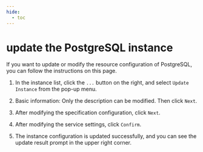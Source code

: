 ```yaml
---
hide:
  - toc
---
```


# update the PostgreSQL instance

If you want to update or modify the resource configuration of PostgreSQL, you can follow the instructions on this page.

1. In the instance list, click the `...` button on the right, and select `Update Instance` from the pop-up menu.

    <!--screenshot-->

2. Basic information: Only the description can be modified. Then click `Next`.

    <!--screenshot-->

3. After modifying the specification configuration, click `Next`.

    <!--screenshot-->

4. After modifying the service settings, click `Confirm`.

    <!--screenshot-->

5. The instance configuration is updated successfully, and you can see the update result prompt in the upper right corner.

    <!--screenshot-->